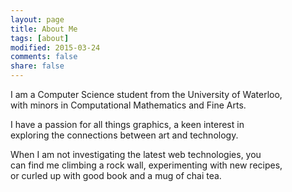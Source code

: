 ```yaml
---
layout: page
title: About Me
tags: [about]
modified: 2015-03-24
comments: false
share: false
---
```

 <i class="fa fa-2x fa-graduation-cap"></i>
 <i class="fa fa-2x fa-terminal"></i>
 <i class="fa fa-2x fa-puzzle-piece"></i>
 <i class="fa fa-2x fa-paint-brush"></i>
 <i class="fa fa-2x fa-coffee"></i>



I am a Computer Science student from the University of Waterloo, <br/>
with minors in Computational Mathematics and Fine Arts. 

I have a passion for all things graphics, a keen interest in <br/>
exploring the connections between art and technology. 

When I am not investigating the latest web technologies, you <br/>
can find me climbing a rock wall, experimenting with new recipes, <br/>
or curled up with good book and a mug of chai tea.

